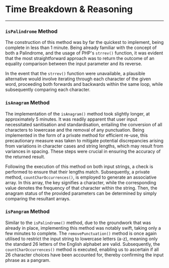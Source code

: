 # Time Breakdown & Reasoning

---

### `isPalindrome` Method

The construction of this method was by far the quickest to implement, being complete in less than 1 minute. Being already familiar with the concept of both a Palindrome, and the usage of PHP's `strrev()` function, it was evident that the most straightforward approach was to return the outcome of an equality comparison between the input parameter and its reverse.
 
In the event that the `strrev()` function were unavailable, a plausible alternative would involve iterating through each character of the given word, proceeding both forwards and backwards within the same loop, while subsequently comparing each character.

### `isAnagram` Method

The implementation of the `isAnagram()` method took slightly longer, at approximately 5 minutes. It was readily apparent that user input necessitated sanitisation and standardisation, entailing the conversion of all characters to lowercase and the removal of any punctuation. Being implemented in the form of a private method for efficient re-use, this precautionary measure was taken to mitigate potential discrepancies arising from variations in character cases and string lengths, which may result from variances in spacing. These steps were crucial in ensuring the accuracy of the returned result.
 
 
Following the execution of this method on both input strings, a check is performed to ensure that their lengths match. Subsequently, a private method, `countCharOccurrences()`, is employed to generate an associative array. In this array, the key signifies a character, while the corresponding value denotes the frequency of that character within the string. Then, the anagram status of the provided parameters can be determined by simply comparing the resultant arrays.

### `isPangram` Method

Similar to the `isPalindrome()` method, due to the groundwork that was already in place, implementing this method was notably swift, taking only a few minutes to complete. The `removePunctuation()` method is once again utilised to restrict the input string to lowercase letters (a-z), meaning only the standard 26 letters of the English alphabet are valid. Subsequently, the `countCharOccurrences()` method is executed, enabling us to ascertain if all 26 character choices have been accounted for, thereby confirming the input phrase as a pangram.